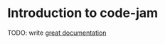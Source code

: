 # Introduction to code-jam

TODO: write [great documentation](http://jacobian.org/writing/great-documentation/what-to-write/)
